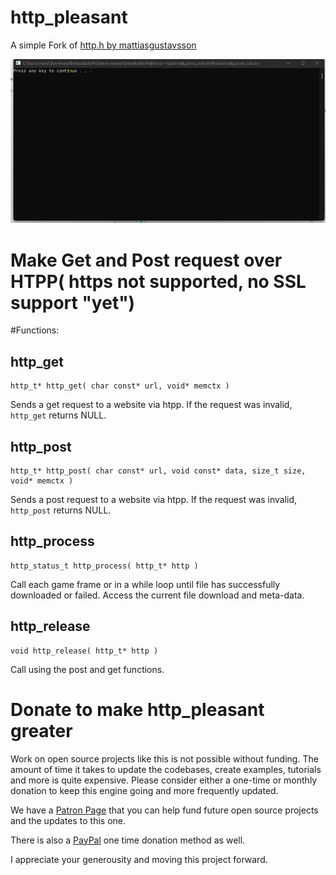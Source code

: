# http_pleasant
A simple Fork of [http.h by mattiasgustavsson](https://github.com/mattiasgustavsson/libs) 

![Redownloading CodeBlocks from my site](https://raw.githubusercontent.com/pawbyte/http_pleasant/main/gfx/console_downloader_via_http.gif)

# Make Get and Post request over HTPP( https not supported, no SSL support "yet")

#Functions:

http_get
--------

    http_t* http_get( char const* url, void* memctx )

Sends a get request to a website via htpp.  If the request was invalid, `http_get` returns NULL.


http_post
---------

    http_t* http_post( char const* url, void const* data, size_t size, void* memctx )

  Sends a post request to a website via htpp.  If the request was invalid, `http_post` returns NULL.


http_process
------------

    http_status_t http_process( http_t* http )

  Call each game frame or in a while loop until file has successfully downloaded or failed.
   Access the current file download and meta-data.


http_release
------------

    void http_release( http_t* http )

  Call using the post and get functions.
  

Donate to make http_pleasant greater
=========================================
Work on open source projects like this is not possible without funding. The amount of time it takes to update the codebases, create examples, tutorials and more is quite expensive. Please consider either a one-time or monthly donation to keep this engine going and more frequently updated. 

We have a [Patron Page](https://www.patreon.com/pawbyte?ty=h) that you can help fund future open source projects and the updates to this one.

There is also a [PayPal](http://www.pawbyte.com/donate/) one time donation method as well. 

I appreciate your generousity and moving this project forward. 
